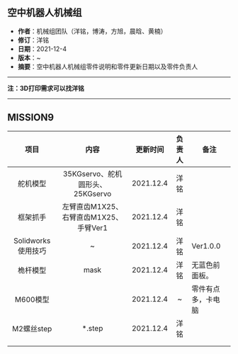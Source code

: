 ## 空中机器人机械组

- **作者**：机械组团队（洋铭，博涛，方旭，晨晗、黄楠）
- **修订**：洋铭
- **日期**：2021-12-4
- **版本**：~
- **摘要**：空中机器人机械组零件说明和零件更新日期以及零件负责人

------
**注：3D打印需求可以找洋铭**

------


## MISSION9

|        项目        |                  内容                  | 更新时间  | 负责人 | 备注               |
| :----------------: | :------------------------------------: | :-------: | :----: | ------------------ |
|      舵机模型      |    35KGservo、舵机圆形头、25KGservo    | 2021.12.4 |  洋铭  |                    |
|      框架抓手      | 左臂直齿M1X25、右臂直齿M1X25、手臂Ver1 | 2021.12.4 |  洋铭  |                    |
| Solidworks使用技巧 |                   ~                    | 2021.12.4 |  洋铭  | Ver1.0.0           |
|      桅杆模型      |                  mask                  | 2021.12.4 |  洋铭  | 无蓝色前面板。     |
|      M600模型      |                                        | 2021.12.4 |   ~    | 零件有点多，卡电脑 |
|     M2螺丝step     |                 *.step                 | 2021.12.4 |  洋铭  |                    |
|                    |                                        |           |        |                    |
|                    |                                        |           |        |                    |


